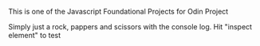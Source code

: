 This is one of the Javascript Foundational Projects for Odin Project

Simply just a rock, pappers and scissors with the console log. 
Hit "inspect element" to test
